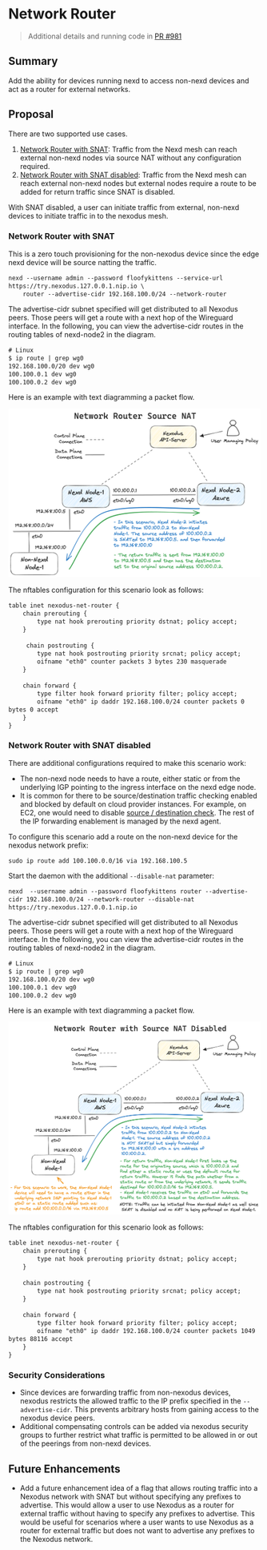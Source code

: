 # Network Router

> Additional details and running code in [PR #981](https://github.com/nexodus-io/nexodus/pull/981)

## Summary

Add the ability for devices running nexd to access non-nexd devices and act as a router for external networks.

## Proposal

There are two supported use cases.

1. [Network Router with SNAT](#network-router-with-snat): Traffic from the Nexd mesh can reach external non-nexd nodes via source NAT without any configuration required.
2. [Network Router with SNAT disabled](#network-router-with-snat-disabled): Traffic from the Nexd mesh can reach external non-nexd nodes but external nodes require a route to be added for return traffic since SNAT is disabled.

With SNAT disabled, a user can initiate traffic from external, non-nexd devices to initiate traffic in to the nexodus mesh.

### Network Router with SNAT

This is a zero touch provisioning for the non-nexodus device since the edge nexd device will be source natting the traffic.

```shell
nexd --username admin --password floofykittens --service-url https://try.nexodus.127.0.0.1.nip.io \
    router --advertise-cidr 192.168.100.0/24 --network-router  
```

The advertise-cidr subnet specified will get distributed to all Nexodus peers. Those peers will get a route with a next hop of the Wireguard interface. In the following, you can view the advertise-cidr routes in the routing tables of nexd-node2 in the diagram.

```shell
# Linux
$ ip route | grep wg0
192.168.100.0/20 dev wg0
100.100.0.1 dev wg0
100.100.0.2 dev wg0
```

Here is an example with text diagramming a packet flow.

![no-alt-text](diagrams/network-router-snat.png)

The nftables configuration for this scenario look as follows:

```text
table inet nexodus-net-router {
    chain prerouting {
        type nat hook prerouting priority dstnat; policy accept;
    }

     chain postrouting {
        type nat hook postrouting priority srcnat; policy accept;
        oifname "eth0" counter packets 3 bytes 230 masquerade
    }

    chain forward {
        type filter hook forward priority filter; policy accept;
        oifname "eth0" ip daddr 192.168.100.0/24 counter packets 0 bytes 0 accept
    }
}
```

### Network Router with SNAT disabled

There are additional configurations required to make this scenario work:

- The non-nexd node needs to have a route, either static or from the underlying IGP pointing to the ingress interface on the nexd edge node.
- It is common for there to be source/destination traffic checking enabled and blocked by default on cloud provider instances. For example, on EC2, one would need to disable [source / destination check](https://docs.aws.amazon.com/AWSEC2/latest/UserGuide/using-eni.html#modify-source-dest-check). The rest of the IP forwarding enablement is managed by the nexd agent.

To configure this scenario add a route on the non-nexd device for the nexodus network prefix:

```shell
sudo ip route add 100.100.0.0/16 via 192.168.100.5
```

Start the daemon with the additional `--disable-nat` parameter:

```shell
nexd  --username admin --password floofykittens router --advertise-cidr 192.168.100.0/24 --network-router --disable-nat  https://try.nexodus.127.0.0.1.nip.io
```

The advertise-cidr subnet specified will get distributed to all Nexodus peers. Those peers will get a route with a next hop of the Wireguard interface. In the following, you can view the advertise-cidr routes in the routing tables of nexd-node2 in the diagram.

```shell
# Linux
$ ip route | grep wg0
192.168.100.0/20 dev wg0
100.100.0.1 dev wg0
100.100.0.2 dev wg0
```

Here is an example with text diagramming a packet flow.

![no-alt-text](diagrams/network-router-snat-disabled.png)

The nftables configuration for this scenario look as follows:

```text
table inet nexodus-net-router {
    chain prerouting {
        type nat hook prerouting priority dstnat; policy accept;
    }

    chain postrouting {
        type nat hook postrouting priority srcnat; policy accept;
    }

    chain forward {
        type filter hook forward priority filter; policy accept;
        oifname "eth0" ip daddr 192.168.100.0/24 counter packets 1049 bytes 88116 accept
    }
}
```

### Security Considerations

- Since devices are forwarding traffic from non-nexodus devices, nexodus restricts the allowed traffic to the IP prefix specified in the `--advertise-cidr`. This prevents arbitrary hosts from gaining access to the nexodus device peers.
- Additional compensating controls can be added via nexodus security groups to further restrict what traffic is permitted to be allowed in or out of the peerings from non-nexd devices.

## Future Enhancements

- Add a future enhancement idea of a flag that allows routing traffic into a Nexodus network with SNAT but without specifying any prefixes to advertise. This would allow a user to use Nexodus as a router for external traffic without having to specify any prefixes to advertise. This would be useful for scenarios where a user wants to use Nexodus as a router for external traffic but does not want to advertise any prefixes to the Nexodus network.

